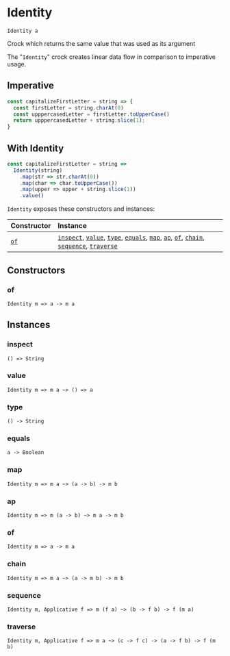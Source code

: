 # Identity

`Identity a`

Crock which returns the same value that was used as its argument

The "`Identity`" crock creates linear data flow in comparison to imperative usage.

## Imperative

```js
const capitalizeFirstLetter = string => {
  const firstLetter = string.charAt(0)
  const upppercasedLetter = firstLetter.toUpperCase()
  return upppercasedLetter + string.slice(1);
}
```

## With Identity

```js
const capitalizeFirstLetter = string =>
  Identity(string)
    .map(str => str.charAt(0))
    .map(char => char.toUpperCase())
    .map(upper => upper + string.slice(1))
    .value()
```

`Identity` exposes these constructors and instances:

| Constructor | Instance |
|:---|:---|
| [`of`](#of) | [`inspect`](#inspect), [`value`](#value), [`type`](#type), [`equals`](#equals), [`map`](#map), [`ap`](#ap), [`of`](#of), [`chain`](#chain), [`sequence`](#sequence), [`traverse`](#traverse) |

## Constructors

### of

`Identity m => a -> m a`

## Instances

### inspect

`() => String`

### value

`Identity m => m a ~> () => a`

### type

`() -> String`

### equals

`a -> Boolean`

### map

`Identity m => m a ~> (a -> b) -> m b`

### ap

`Identity m => m (a -> b) ~> m a -> m b`

### of

`Identity m => a -> m a`

### chain

`Identity m => m a ~> (a -> m b) -> m b`

### sequence

`Identity m, Applicative f => m (f a) ~> (b -> f b) -> f (m a)`

### traverse

`Identity m, Applicative f => m a ~> (c -> f c) -> (a -> f b) -> f (m b)`
